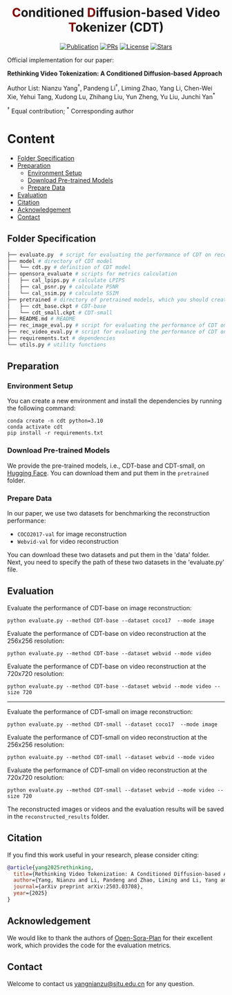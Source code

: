 <h1 align="center"><b><span style="color:#800000;">C</span>onditioned <span style="color:#800000;">D</span>iffusion-based Video <span style="color:#800000;">T</span>okenizer (CDT)</b></h1>
<p align="center">
    <a href="https://arxiv.org/abs/2503.03708"><img alt="Publication" src="https://img.shields.io/static/v1?label=Pub&message=arXiv%2725&color=%238B0000"></a>
    <a href="https://github.com/ali-vilab/CDT/pulls"><img src="https://img.shields.io/badge/PRs-Welcome-blue" alt="PRs"></a>
    <a href="https://github.com/ali-vilab/CDT/blob/master/LICENSE"><img alt="License" src="https://img.shields.io/github/license/ali-vilab/CDT?color=green"></a>
    <a href="https://github.com/ali-vilab/CDT/stargazers"><img src="https://img.shields.io/github/stars/ali-vilab/CDT?color=purple&label=Star" alt="Stars"></a>
</p>

Official implementation for our paper:

**Rethinking Video Tokenization: A Conditioned Diffusion-based Approach**

Author List: Nianzu Yang<sup>†</sup>, Pandeng Li<sup>†</sup>, Liming Zhao, Yang Li, Chen-Wei Xie, Yehui Tang, Xudong Lu, Zhihang Liu, Yun Zheng, Yu Liu, Junchi Yan<sup>*</sup>

<sup>†</sup> Equal contribution; <sup>*</sup> Corresponding author


# Content

- [Folder Specification](#folder-specification)
- [Preparation](#preparation)
  - [Environment Setup](#environment-setup)
  - [Download Pre-trained Models](#download-pre-trained-models)
  - [Prepare Data](#prepare-data)
- [Evaluation](#evaluation)
- [Citation](#citation)
- [Acknowledgement](#acknowledgement)
- [Contact](#contact)


## Folder Specification
```bash
├── evaluate.py  # script for evaluating the performance of CDT on reconstruction task
├── model # directory of CDT model
│   └── cdt.py # definition of CDT model
├── opensora_evaluate # scripts for metrics calculation
│   ├── cal_lpips.py # calculate LPIPS
│   ├── cal_psnr.py # calculate PSNR
│   └── cal_ssim.py # calculate SSIM
├── pretrained # directory of pretrained models, which you should create by yourself
│   ├── cdt_base.ckpt # CDT-base
│   └── cdt_small.ckpt # CDT-small
├── README.md # README
├── rec_image_eval.py # script for evaluating the performance of CDT on image reconstruction task
├── rec_video_eval.py # script for evaluating the performance of CDT on video reconstruction task
├── requirements.txt # dependencies
└── utils.py # utility functions
```

## Preparation

### Environment Setup

You can create a new environment and install the dependencies by running the following command:
```shell
conda create -n cdt python=3.10
conda activate cdt
pip install -r requirements.txt
```

### Download Pre-trained Models

We provide the pre-trained models, i.e., CDT-base and CDT-small, on [Hugging Face](https://huggingface.co/yangnianzu/CDT). You can download them and put them in the `pretrained` folder.

### Prepare Data

In our paper, we use two datasets for benchmarking the reconstruction performance:

- `COCO2017-val` for image reconstruction
- `Webvid-val` for video reconstruction

You can download these two datasets and put them in the 'data' folder. Next, you need to specify the path of these two datasets in the 'evaluate.py' file.

## Evaluation

Evaluate the performance of CDT-base on image reconstruction:
```shell
python evaluate.py --method CDT-base --dataset coco17  --mode image
```

Evaluate the performance of CDT-base on video reconstruction at the 256x256 resolution:

```shell
python evaluate.py --method CDT-base --dataset webvid --mode video
```

Evaluate the performance of CDT-base on video reconstruction at the 720x720 resolution:

```shell
python evaluate.py --method CDT-base --dataset webvid --mode video --size 720
```

---

Evaluate the performance of CDT-small on image reconstruction:
```shell
python evaluate.py --method CDT-small --dataset coco17  --mode image
```

Evaluate the performance of CDT-small on video reconstruction at the 256x256 resolution:
```shell
python evaluate.py --method CDT-small --dataset webvid --mode video
```

Evaluate the performance of CDT-small on video reconstruction at the 720x720 resolution:
```shell
python evaluate.py --method CDT-small --dataset webvid --mode video --size 720
```

The reconstructed images or videos and the evaluation results will be saved in the `reconstructed_results` folder.

## Citation
If you find this work useful in your research, please consider citing:

```bibtex
@article{yang2025rethinking,
  title={Rethinking Video Tokenization: A Conditioned Diffusion-based Approach},
  author={Yang, Nianzu and Li, Pandeng and Zhao, Liming and Li, Yang and Xie, Chen-Wei and Tang, Yehui and Lu, Xudong and Liu, Zhihang and Zheng, Yun and Liu, Yu and Yan, Junchi},
  journal={arXiv preprint arXiv:2503.03708},
  year={2025}
}
```

## Acknowledgement

We would like to thank the authors of [Open-Sora-Plan](https://github.com/PKU-YuanGroup/Open-Sora-Plan) for their excellent work, which provides the code for the evaluation metrics.

## Contact
Welcome to contact us [yangnianzu@sjtu.edu.cn](mailto:yangnianzu@sjtu.edu.cn) for any question.